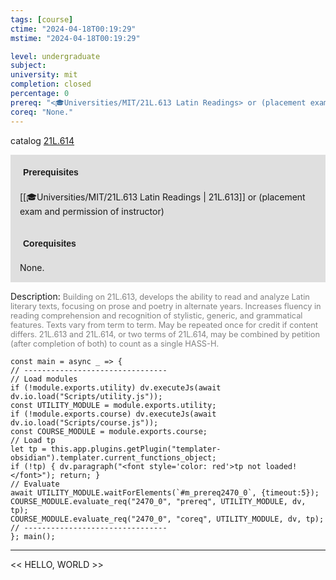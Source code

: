 ```yaml
---
tags: [course]
ctime: "2024-04-18T00:19:29"
mstime: "2024-04-18T00:19:29"

level: undergraduate
subject: 
university: mit
completion: closed
percentage: 0
prereq: "<🎓Universities/MIT/21L.613 Latin Readings> or (placement exam and permission of instructor)"
coreq: "None."
---
```


catalog [21L.614](http://student.mit.edu/catalog/m21La.html#21L.614)

<span style="display: block; padding: 15px; background-color: rgb(100, 100, 100, 0.2);"><font id="m_prereq2470_0" style="display: block; font-family: Arial, sans-serif; font-weight: bold; padding: 5px">Prerequisites</font><br><span id="prereq2470_0">[[🎓Universities/MIT/21L.613 Latin Readings | 21L.613]] or (placement exam and permission of instructor)</span></span>
<span style="display: block; padding: 15px; background-color: rgb(100, 100, 100, 0.2);"><font id="m_coreq2470_0" style="display: block; font-family: Arial, sans-serif; font-weight: bold; padding: 5px">Corequisites</font><br><span id="coreq2470_0">None.</span></span>

<font style="">Description:</font>
<font style="color: grey; font-size: 0.8rem;">Building on 21L.613, develops the ability to read and analyze Latin literary texts, focusing on prose and poetry in alternate years. Increases fluency in reading comprehension and recognition of stylistic, generic, and grammatical features. Texts vary from term to term. May be repeated once for credit if content differs. 21L.613 and 21L.614, or two terms of 21L.614, may be combined by petition (after completion of both) to count as a single HASS-H.</font>

```dataviewjs
const main = async _ => {
// --------------------------------
// Load modules
if (!module.exports.utility) dv.executeJs(await dv.io.load("Scripts/utility.js"));
const UTILITY_MODULE = module.exports.utility;
if (!module.exports.course) dv.executeJs(await dv.io.load("Scripts/course.js"));
const COURSE_MODULE = module.exports.course;
// Load tp
let tp = this.app.plugins.getPlugin("templater-obsidian").templater.current_functions_object;
if (!tp) { dv.paragraph("<font style='color: red'>tp not loaded!</font>"); return; }
// Evaluate
await UTILITY_MODULE.waitForElements(`#m_prereq2470_0`, {timeout:5});
COURSE_MODULE.evaluate_req("2470_0", "prereq", UTILITY_MODULE, dv, tp);
COURSE_MODULE.evaluate_req("2470_0", "coreq", UTILITY_MODULE, dv, tp);
// --------------------------------
}; main();
```

---

<< HELLO, WORLD >>
